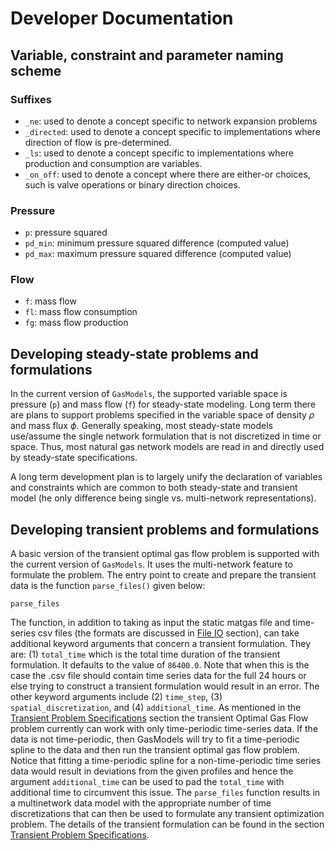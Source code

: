 # Developer Documentation

## Variable, constraint and parameter naming scheme

### Suffixes

- `_ne`: used to denote a concept specific to network expansion problems
- `_directed`: used to denote a concept specific to implementations where direction of flow is pre-determined.
- `_ls`: used to denote a concept specific to implementations where production and consumption are variables.
- `_on_off`: used to denote a concept where there are either-or choices, such is valve operations or binary direction choices.

### Pressure

- `p`: pressure squared
- `pd_min`: minimum pressure squared difference (computed value)
- `pd_max`: maximum pressure squared difference (computed value)

### Flow

- `f`: mass flow
- `fl`: mass flow consumption
- `fg`: mass flow production

## Developing steady-state problems and formulations

In the current version of `GasModels`, the supported variable space is pressure (`p`) and mass flow (`f`) for steady-state modeling. Long term there are plans to support problems specified in the variable space of density $\rho$ and mass flux $\phi$.  Generally speaking, most steady-state models use/assume the single network formulation that is not discretized in time or space. Thus, most natural gas network models are read in and directly used by steady-state specifications.

A long term development plan is to largely unify the declaration of variables and constraints which are common to both steady-state and transient model (he only difference being single vs. multi-network representations).

## Developing transient problems and formulations

A basic version of the transient optimal gas flow problem is supported with the current version of `GasModels`. It uses the multi-network feature to formulate the problem. The entry point to create and prepare the transient data is the function `parse_files()` given below:

```@docs 
parse_files
```

The function, in addition to taking as input the static matgas file and time-series csv files (the formats are discussed in [File IO](@ref) section), can take additional keyword arguments that concern a transient formulation. They are: (1) `total_time` which is the total time duration of the transient formulation. It defaults to the value of `86400.0`. Note that when this is the case the .csv file should contain time series data for the full 24 hours or else trying to construct a transient formulation would result in an error. The other keyword arguments include (2) `time_step`, (3) `spatial_discretization`, and (4) `additional_time`. As mentioned in the [Transient Problem Specifications](@ref) section the transient Optimal Gas Flow problem currently can work with only time-periodic time-series data. If the data is not time-periodic, then GasModels will try to fit a time-periodic spline to the data and then run the transient optimal gas flow problem. Notice that fitting a time-periodic spline for a non-time-periodic time series data would result in deviations from the given profiles and hence the argument `additional_time` can be used to pad the `total_time` with additional time to circumvent this issue. The `parse_files` function results in a multinetwork data model with the appropriate number of time discretizations that can then be used to formulate any transient optimization problem. The details of the transient formulation can be found in the section [Transient Problem Specifications](@ref).